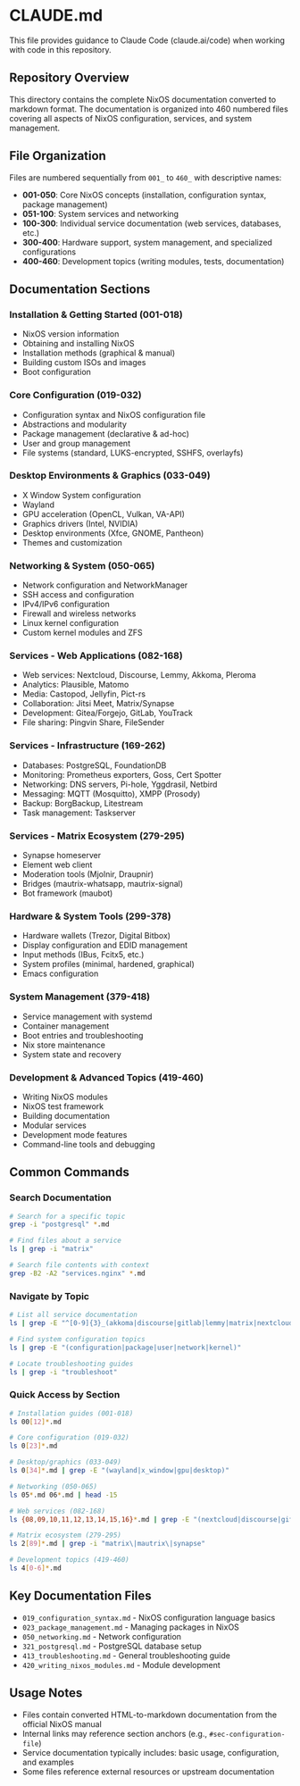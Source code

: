# CLAUDE.md

This file provides guidance to Claude Code (claude.ai/code) when working with code in this repository.

## Repository Overview

This directory contains the complete NixOS documentation converted to markdown format. The documentation is organized into 460 numbered files covering all aspects of NixOS configuration, services, and system management.

## File Organization

Files are numbered sequentially from `001_` to `460_` with descriptive names:

- **001-050**: Core NixOS concepts (installation, configuration syntax, package management)
- **051-100**: System services and networking
- **100-300**: Individual service documentation (web services, databases, etc.)
- **300-400**: Hardware support, system management, and specialized configurations
- **400-460**: Development topics (writing modules, tests, documentation)

## Documentation Sections

### Installation & Getting Started (001-018)

- NixOS version information
- Obtaining and installing NixOS
- Installation methods (graphical & manual)
- Building custom ISOs and images
- Boot configuration

### Core Configuration (019-032)

- Configuration syntax and NixOS configuration file
- Abstractions and modularity
- Package management (declarative & ad-hoc)
- User and group management
- File systems (standard, LUKS-encrypted, SSHFS, overlayfs)

### Desktop Environments & Graphics (033-049)

- X Window System configuration
- Wayland
- GPU acceleration (OpenCL, Vulkan, VA-API)
- Graphics drivers (Intel, NVIDIA)
- Desktop environments (Xfce, GNOME, Pantheon)
- Themes and customization

### Networking & System (050-065)

- Network configuration and NetworkManager
- SSH access and configuration
- IPv4/IPv6 configuration
- Firewall and wireless networks
- Linux kernel configuration
- Custom kernel modules and ZFS

### Services - Web Applications (082-168)

- Web services: Nextcloud, Discourse, Lemmy, Akkoma, Pleroma
- Analytics: Plausible, Matomo
- Media: Castopod, Jellyfin, Pict-rs
- Collaboration: Jitsi Meet, Matrix/Synapse
- Development: Gitea/Forgejo, GitLab, YouTrack
- File sharing: Pingvin Share, FileSender

### Services - Infrastructure (169-262)

- Databases: PostgreSQL, FoundationDB
- Monitoring: Prometheus exporters, Goss, Cert Spotter
- Networking: DNS servers, Pi-hole, Yggdrasil, Netbird
- Messaging: MQTT (Mosquitto), XMPP (Prosody)
- Backup: BorgBackup, Litestream
- Task management: Taskserver

### Services - Matrix Ecosystem (279-295)

- Synapse homeserver
- Element web client
- Moderation tools (Mjolnir, Draupnir)
- Bridges (mautrix-whatsapp, mautrix-signal)
- Bot framework (maubot)

### Hardware & System Tools (299-378)

- Hardware wallets (Trezor, Digital Bitbox)
- Display configuration and EDID management
- Input methods (IBus, Fcitx5, etc.)
- System profiles (minimal, hardened, graphical)
- Emacs configuration

### System Management (379-418)

- Service management with systemd
- Container management
- Boot entries and troubleshooting
- Nix store maintenance
- System state and recovery

### Development & Advanced Topics (419-460)

- Writing NixOS modules
- NixOS test framework
- Building documentation
- Modular services
- Development mode features
- Command-line tools and debugging

## Common Commands

### Search Documentation

```bash
# Search for a specific topic
grep -i "postgresql" *.md

# Find files about a service
ls | grep -i "matrix"

# Search file contents with context
grep -B2 -A2 "services.nginx" *.md
```

### Navigate by Topic

```bash
# List all service documentation
ls | grep -E "^[0-9]{3}_(akkoma|discourse|gitlab|lemmy|matrix|nextcloud|postgresql)"

# Find system configuration topics
ls | grep -E "(configuration|package|user|network|kernel)"

# Locate troubleshooting guides
ls | grep -i "troubleshoot"
```

### Quick Access by Section

```bash
# Installation guides (001-018)
ls 00[12]*.md

# Core configuration (019-032)
ls 0[23]*.md

# Desktop/graphics (033-049)
ls 0[34]*.md | grep -E "(wayland|x_window|gpu|desktop)"

# Networking (050-065)
ls 05*.md 06*.md | head -15

# Web services (082-168)
ls {08,09,10,11,12,13,14,15,16}*.md | grep -E "(nextcloud|discourse|gitlab)"

# Matrix ecosystem (279-295)
ls 2[89]*.md | grep -i "matrix\|mautrix\|synapse"

# Development topics (419-460)
ls 4[0-6]*.md
```

## Key Documentation Files

- `019_configuration_syntax.md` - NixOS configuration language basics
- `023_package_management.md` - Managing packages in NixOS
- `050_networking.md` - Network configuration
- `321_postgresql.md` - PostgreSQL database setup
- `413_troubleshooting.md` - General troubleshooting guide
- `420_writing_nixos_modules.md` - Module development

## Usage Notes

- Files contain converted HTML-to-markdown documentation from the official NixOS manual
- Internal links may reference section anchors (e.g., `#sec-configuration-file`)
- Service documentation typically includes: basic usage, configuration, and examples
- Some files reference external resources or upstream documentation
